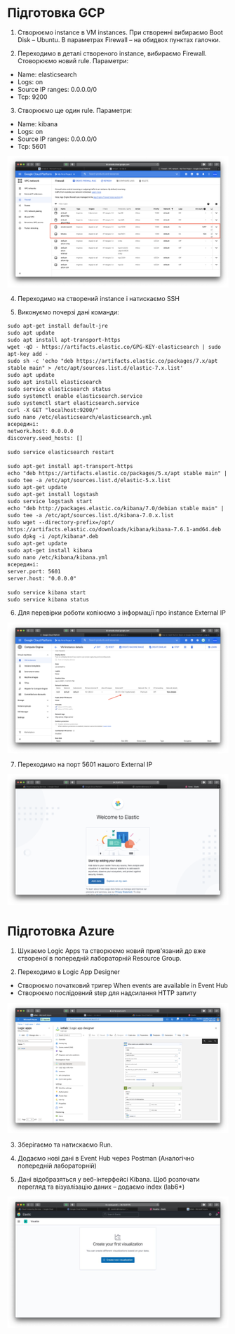 # Підготовка GCP

1. Створюємо instance в VM instances. При створенні вибираємо Boot Disk – Ubuntu. В параметрах Firewall – на обидвох пунктах галочки.

2. Переходимо в деталі створеного instance, вибираємо Firewall. Стоворюємо новий rule.
Параметри:
* Name: elasticsearch
* Logs: on
* Source IP ranges: 0.0.0.0/0
* Tcp: 9200

3. Створюємо ще один rule.
Параметри:
* Name: kibana
* Logs: on
* Source IP ranges: 0.0.0.0/0
* Tcp: 5601

![ssh-hd-insight](../img/6/1.png)

4. Переходимо на створений instance і натискаємо SSH

5. Виконуємо почерзі дані команди:
```
sudo apt-get install default-jre
sudo apt update
sudo apt install apt-transport-https
wget -qO - https://artifacts.elastic.co/GPG-KEY-elasticsearch | sudo apt-key add -
sudo sh -c 'echo "deb https://artifacts.elastic.co/packages/7.x/apt stable main" > /etc/apt/sources.list.d/elastic-7.x.list'
sudo apt update
sudo apt install elasticsearch
sudo service elasticsearch status
sudo systemctl enable elasticsearch.service
sudo systemctl start elasticsearch.service
curl -X GET "localhost:9200/"
sudo nano /etc/elasticsearch/elasticsearch.yml
всередині:
network.host: 0.0.0.0
discovery.seed_hosts: []

sudo service elasticsearch restart

sudo apt-get install apt-transport-https
echo "deb https://artifacts.elastic.co/packages/5.x/apt stable main" | sudo tee -a /etc/apt/sources.list.d/elastic-5.x.list
sudo apt-get update
sudo apt-get install logstash
sudo service logstash start
echo "deb http://packages.elastic.co/kibana/7.0/debian stable main" | sudo tee -a /etc/apt/sources.list.d/kibana-7.0.x.list
sudo wget --directory-prefix=/opt/ https://artifacts.elastic.co/downloads/kibana/kibana-7.6.1-amd64.deb
sudo dpkg -i /opt/kibana*.deb
sudo apt-get update
sudo apt-get install kibana
sudo nano /etc/kibana/kibana.yml
всередині:
server.port: 5601
server.host: "0.0.0.0"

sudo service kibana start
sudo service kibana status
```

6. Для перевірки роботи копіюємо з інформації про instance External IP

![ssh-hd-insight](../img/6/2.png)

7. Переходимо на порт 5601 нашого External IP

![ssh-hd-insight](../img/6/3.png)

# Підготовка Azure

1. Шукаємо Logic Apps та створюємо новий прив'язаний до вже створеної в попередній лабораторній Resource Group.

2. Переходимо в Logic App Designer
* Створюємо початковий тригер When events are available in Event Hub
* Створюємо послідовний step для надсилання HTTP запиту

![ssh-hd-insight](../img/6/4.png)

3. Зберігаємо та натискаємо Run.

4. Додаємо нові дані в Event Hub через Postman (Аналогічно попередній лабораторній)

5. Дані відобразяться у веб-інтерфейсі Kibana. Щоб розпочати перегляд та візуалізацію даних – додаємо index (lab6*)

![ssh-hd-insight](../img/6/5.jpg)